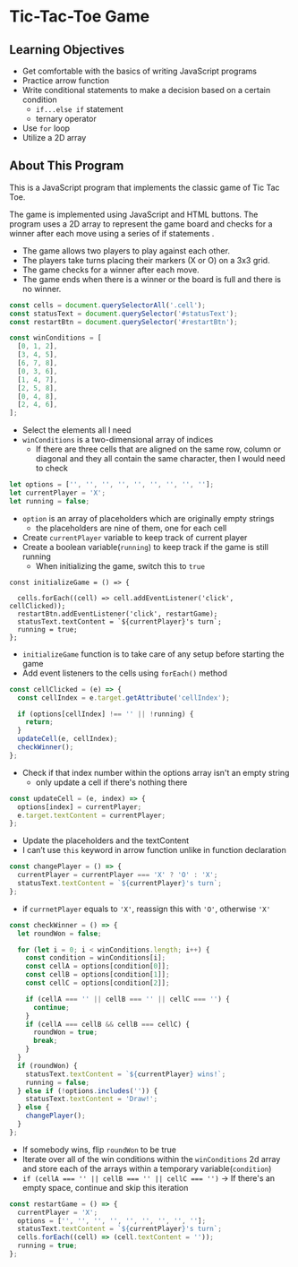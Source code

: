 # Tic-Tac-Toe Game

## Learning Objectives

- Get comfortable with the basics of writing JavaScript programs
- Practice arrow function
- Write conditional statements to make a decision based on a certain condition
  - `if...else if` statement
  - ternary operator
- Use `for` loop
- Utilize a 2D array

## About This Program

This is a JavaScript program that implements the classic game of Tic Tac Toe.

The game is implemented using JavaScript and HTML buttons.
The program uses a 2D array to represent the game board and checks for a winner after each move using a series of if statements .

- The game allows two players to play against each other.
- The players take turns placing their markers (X or O) on a 3x3 grid.
- The game checks for a winner after each move.
- The game ends when there is a winner or the board is full and there is no winner.

```jsx
const cells = document.querySelectorAll('.cell');
const statusText = document.querySelector('#statusText');
const restartBtn = document.querySelector('#restartBtn');

const winConditions = [
  [0, 1, 2],
  [3, 4, 5],
  [6, 7, 8],
  [0, 3, 6],
  [1, 4, 7],
  [2, 5, 8],
  [0, 4, 8],
  [2, 4, 6],
];
```

- Select the elements all I need
- `winConditions` is a two-dimensional array of indices
  - If there are three cells that are aligned on the same row, column or diagonal and they all contain the same character, then I would need to check

```jsx
let options = ['', '', '', '', '', '', '', '', ''];
let currentPlayer = 'X';
let running = false;
```

- `option` is an array of placeholders which are originally empty strings
  - the placeholders are nine of them, one for each cell
- Create `currentPlayer` variable to keep track of current player
- Create a boolean variable(`running`) to keep track if the game is still running
  - When initializing the game, switch this to `true`

```
const initializeGame = () => {

  cells.forEach((cell) => cell.addEventListener('click', cellClicked));
  restartBtn.addEventListener('click', restartGame);
  statusText.textContent = `${currentPlayer}'s turn`;
  running = true;
};
```

- `initializeGame` function is to take care of any setup before starting the game
- Add event listeners to the cells using `forEach()` method

```jsx
const cellClicked = (e) => {
  const cellIndex = e.target.getAttribute('cellIndex');

  if (options[cellIndex] !== '' || !running) {
    return;
  }
  updateCell(e, cellIndex);
  checkWinner();
};
```

- Check if that index number within the options array isn't an empty string
  - only update a cell if there's nothing there

```jsx
const updateCell = (e, index) => {
  options[index] = currentPlayer;
  e.target.textContent = currentPlayer;
};
```

- Update the placeholders and the textContent
- I can’t use `this` keyword in arrow function unlike in function declaration

```jsx
const changePlayer = () => {
  currentPlayer = currentPlayer === 'X' ? 'O' : 'X';
  statusText.textContent = `${currentPlayer}'s turn`;
};
```

- if `currnetPlayer` equals to `'X'`, reassign this with `'O'`, otherwise `'X'`

```jsx
const checkWinner = () => {
  let roundWon = false;

  for (let i = 0; i < winConditions.length; i++) {
    const condition = winConditions[i];
    const cellA = options[condition[0]];
    const cellB = options[condition[1]];
    const cellC = options[condition[2]];

    if (cellA === '' || cellB === '' || cellC === '') {
      continue;
    }
    if (cellA === cellB && cellB === cellC) {
      roundWon = true;
      break;
    }
  }
  if (roundWon) {
    statusText.textContent = `${currentPlayer} wins!`;
    running = false;
  } else if (!options.includes('')) {
    statusText.textContent = 'Draw!';
  } else {
    changePlayer();
  }
};
```

- If somebody wins, flip `roundWon` to be true
- Iterate over all of the win conditions within the `winConditions` 2d array and store each of the arrays within a temporary variable(`condition`)
- `if (cellA === '' || cellB === '' || cellC === '')` → If there's an empty space, continue and skip this iteration

```jsx
const restartGame = () => {
  currentPlayer = 'X';
  options = ['', '', '', '', '', '', '', '', ''];
  statusText.textContent = `${currentPlayer}'s turn`;
  cells.forEach((cell) => (cell.textContent = ''));
  running = true;
};
```
